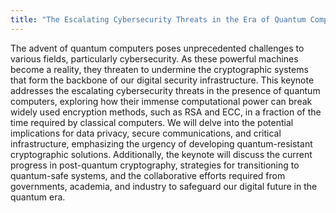 ```yaml
---
title: "The Escalating Cybersecurity Threats in the Era of Quantum Computers: Challenges and Solutions"
---
```

The advent of quantum computers poses unprecedented challenges to various fields, particularly cybersecurity. 
As these powerful machines become a reality, they threaten to undermine the cryptographic systems that form the backbone of our digital security infrastructure. 
This keynote addresses the escalating cybersecurity threats in the presence of quantum computers, exploring how their immense computational power can break widely used encryption methods, such as RSA and ECC, in a fraction of the time required by classical computers. 
We will delve into the potential implications for data privacy, secure communications, and critical infrastructure, emphasizing the urgency of developing quantum-resistant cryptographic solutions. 
Additionally, the keynote will discuss the current progress in post-quantum cryptography, strategies for transitioning to quantum-safe systems, and the collaborative efforts required from governments, academia, and industry to safeguard our digital future in the quantum era.
